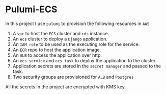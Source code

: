 # Pulumi-ECS
In this project I use `pulumi` to provision the following resources in `AWS`
1. A `vpc` to host the `ECS` cluster and `rds` instance.
2. An `ecs` cluster to deploy a `Django` application.
3. An `IAM role` to be used as the executing role for the service.
4. An `ECR` repo to host the application image.
5. An `ALB` to access the application over http.
6. An `ecs service` and `ecs task` to deploy the application to the cluster.
7. Application secrets are stored in the `secret manager` and passed to the task.
8. Two security groups are provisioned for `ALB` and `Postgres`

All the secrets in the project are encrypted with KMS key.
